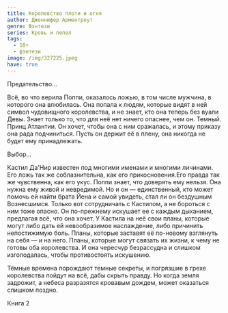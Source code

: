 ```yaml
---
title: Королевство плоти и огня
author: Дженнифер Арментроут
genre: Фэнтези
series: Кровь и пепел
tags:
  - 18+
  - фэнтези
image: /img/327225.jpeg
have: true
---
```

Предательство...

Всё, во что верила Поппи, оказалось ложью, в том числе мужчина, в которого она влюбилась. Она попала к людям, которые видят в ней символ чудовищного королевства, и не знает, кто она теперь без вуали Девы. Знает только то, что для неё нет ничего опаснее, чем он. Темный. Принц Атлантии. Он хочет, чтобы она с ним сражалась, и этому приказу она рада подчиниться. Пусть он держит её в плену, она никогда не будет ему принадлежать.

Выбор...

Кастил Да'Нир известен под многими именами и многими личинами. Его ложь так же соблазнительна, как его прикосновения.Его правда так же чувственна, как его укус. Поппи знает, что доверять ему нельзя. Она нужна ему живой и невредимой. Но и он — единственный, кто может помочь ей найти брата Йена и самой увидеть, стал ли он бездушным Вознесшимся. Только вот сотрудничать с Кастилом, а не бороться с ним тоже опасно. Он по-прежнему искушает ее с каждым дыханием, предлагая всё, что она хочет. У Кастила на неё свои планы, которые могут либо дать ей невообразимое наслаждение, либо причинить непостижимую боль. Планы, которые заставят её по-новому взглянуть на себя — и на него. Планы, которые могут связать их жизни, к чему не готовы оба королевства. И она чересчур безрассудна и слишком изголодалась, чтобы противостоять искушению.

Тёмные времена порождают темные секреты, и погрязшие в грехе королевства пойдут на всё, дабы скрыть правду. Но когда земля задрожит, а небеса разразятся кровавым дождем, может оказаться слишком поздно.

Книга 2